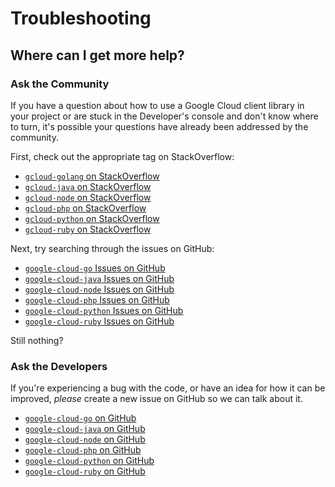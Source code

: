 # Troubleshooting

<a name="get-help"></a>
## Where can I get more help?

### Ask the Community

If you have a question about how to use a Google Cloud client library in your project or are stuck in the Developer's console and don't know where to turn, it's possible your questions have already been addressed by the community.

First, check out the appropriate tag on StackOverflow:

  - [`gcloud-golang` on StackOverflow][so-golang]
  - [`gcloud-java` on StackOverflow][so-java]
  - [`gcloud-node` on StackOverflow][so-node]
  - [`gcloud-php` on StackOverflow][so-php]
  - [`gcloud-python` on StackOverflow][so-python]
  - [`gcloud-ruby` on StackOverflow][so-ruby]

Next, try searching through the issues on GitHub:

  - [`google-cloud-go` Issues on GitHub][gh-search-golang]
  - [`google-cloud-java` Issues on GitHub][gh-search-java]
  - [`google-cloud-node` Issues on GitHub][gh-search-node]
  - [`google-cloud-php` Issues on GitHub][gh-search-php]
  - [`google-cloud-python` Issues on GitHub][gh-search-python]
  - [`google-cloud-ruby` Issues on GitHub][gh-search-ruby]

Still nothing?

### Ask the Developers

If you're experiencing a bug with the code, or have an idea for how it can be improved, *please* create a new issue on GitHub so we can talk about it.

  - [`google-cloud-go` on GitHub][gh-golang]
  - [`google-cloud-java` on GitHub][gh-java]
  - [`google-cloud-node` on GitHub][gh-node]
  - [`google-cloud-php` on GitHub][gh-php]
  - [`google-cloud-python` on GitHub][gh-python]
  - [`google-cloud-ruby` on GitHub][gh-ruby]

[so-golang]: http://stackoverflow.com/questions/tagged/google-cloud-platform+go
[so-java]: http://stackoverflow.com/questions/tagged/google-cloud-platform+java
[so-node]: http://stackoverflow.com/questions/tagged/google-cloud-platform+node
[so-php]: http://stackoverflow.com/questions/tagged/google-cloud-platform+php
[so-python]: http://stackoverflow.com/questions/tagged/google-cloud-platform+python
[so-ruby]: http://stackoverflow.com/questions/tagged/google-cloud-platform+ruby

[gh-search-golang]: https://github.com/googlecloudplatform/google-cloud-go/issues?&q=
[gh-search-java]: https://github.com/googlecloudplatform/google-cloud-java/issues?&q=
[gh-search-node]: https://github.com/googlecloudplatform/google-cloud-node/issues?&q=
[gh-search-php]: https://github.com/googlecloudplatform/google-cloud-php/issues?&q=
[gh-search-python]: https://github.com/googlecloudplatform/google-cloud-python/issues?&q=
[gh-search-ruby]: https://github.com/googlecloudplatform/google-cloud-ruby/issues?&q=

[gh-golang]: https://github.com/googlecloudplatform/google-cloud-go/issues/new
[gh-java]: https://github.com/googlecloudplatform/google-cloud-java/issues/new
[gh-node]: https://github.com/googlecloudplatform/google-cloud-node/issues/new
[gh-php]: https://github.com/googlecloudplatform/google-cloud-php/issues/new
[gh-python]: https://github.com/googlecloudplatform/google-cloud-python/issues/new
[gh-ruby]: https://github.com/googlecloudplatform/google-cloud-ruby/issues/new
